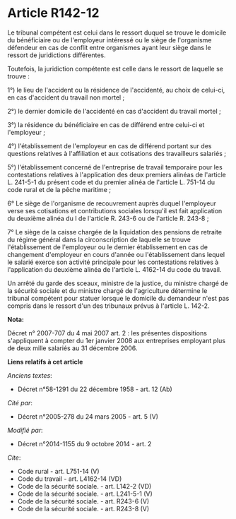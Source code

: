 # Article R142-12

Le tribunal compétent est celui dans le ressort duquel se trouve le domicile du bénéficiaire ou de l'employeur intéressé ou
le siège de l'organisme défendeur en cas de conflit entre organismes ayant leur siège dans le ressort de juridictions
différentes. 

Toutefois, la juridiction compétente est celle dans le ressort de laquelle se trouve : 

1°) le lieu de l'accident ou la résidence de l'accidenté, au choix de celui-ci, en cas d'accident du travail non mortel ; 

2°) le dernier domicile de l'accidenté en cas d'accident du travail mortel ; 

3°) la résidence du bénéficiaire en cas de différend entre celui-ci et l'employeur ; 

4°) l'établissement de l'employeur en cas de différend portant sur des questions relatives à l'affiliation et aux cotisations
des travailleurs salariés ; 

5°) l'établissement concerné de l'entreprise de travail temporaire pour les contestations relatives à l'application des deux
premiers alinéas de l'article L. 241-5-1 du présent code et du premier alinéa de l'article L. 751-14 du code rural et de la
pêche maritime ; 

6° Le siège de l'organisme de recouvrement auprès duquel l'employeur verse ses cotisations et contributions sociales
lorsqu'il est fait application du deuxième alinéa du I de l'article R. 243-6 ou de l'article R. 243-8 ; 

7° Le siège de la caisse chargée de la liquidation des pensions de retraite du régime général dans la circonscription de
laquelle se trouve l'établissement de l'employeur ou le dernier établissement en cas de changement d'employeur en cours
d'année ou l'établissement dans lequel le salarié exerce son activité principale pour les contestations relatives à
l'application du deuxième alinéa de l'article L. 4162-14 du code du travail. 

Un arrêté du garde des sceaux, ministre de la justice, du ministre chargé de la sécurité sociale et du ministre chargé de
l'agriculture détermine le tribunal compétent pour statuer lorsque le domicile du demandeur n'est pas compris dans le ressort
d'un des tribunaux prévus à l'article L. 142-2.

**Nota:**

Décret n° 2007-707 du 4 mai 2007 art. 2 : les présentes dispositions s'appliquent à compter du 1er janvier 2008 aux
entreprises employant plus de deux mille salariés au 31 décembre 2006.

**Liens relatifs à cet article**

_Anciens textes_:

  - Décret n°58-1291 du 22 décembre 1958 - art. 12 (Ab)

_Cité par_:

  - Décret n°2005-278 du 24 mars 2005 - art. 5 (V)

_Modifié par_:

  - Décret n°2014-1155 du 9 octobre 2014 - art. 2

_Cite_:

  - Code rural - art. L751-14 (V)
  - Code du travail - art. L4162-14 (VD)
  - Code de la sécurité sociale. - art. L142-2 (VD)
  - Code de la sécurité sociale. - art. L241-5-1 (V)
  - Code de la sécurité sociale. - art. R243-6 (V)
  - Code de la sécurité sociale. - art. R243-8 (V)
